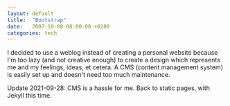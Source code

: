 ```yaml
---
layout: default
title:  "Bootstrap"
date:   2007-10-08 08:00:00 +0200
categories: tech
---
```

I decided to use a weblog instead of creating a personal website because I'm too lazy (and not creative enough) to create a design which represents me and my feelings, ideas, et cetera. A CMS (content management system) is easily set up and doesn't need too much maintenance.

Update 2021-09-28: CMS is a hassle for me. Back to static pages, with Jekyll this time.
